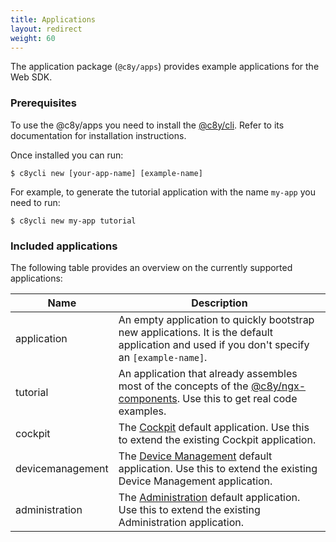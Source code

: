```yaml
---
title: Applications
layout: redirect
weight: 60
---
```


The application package (`@c8y/apps`) provides example applications for the Web SDK.

### Prerequisites

To use the @c8y/apps you need to install the [@c8y/cli](/web/angular#cli). Refer to its documentation for installation instructions.

Once installed you can run:

```
$ c8ycli new [your-app-name] [example-name]
```

For example, to generate the tutorial application with the name `my-app` you need to run:

```
$ c8ycli new my-app tutorial
```

### Included applications

The following table provides an overview on the currently supported applications:

| Name | Description |
| ---- | --- |
|application| An empty application to quickly bootstrap new applications. It is the default application and used if you don't specify an `[example-name]`.|
|tutorial| An application that already assembles most of the concepts of the [@c8y/ngx-components](/web/angular#ngx-components). Use this to get real code examples. |
|cockpit| The [Cockpit](/users-guide/cockpit/) default application. Use this to extend the existing Cockpit application. |
|devicemanagement| The [Device Management](/users-guide/device-management/) default application. Use this to extend the existing Device Management application. |
|administration| The [Administration](/users-guide/administration/) default application. Use this to extend the existing Administration application. |
